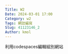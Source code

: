 ```yaml
---
Title: W2
Date: 2024-03-01 17:00
Category: w2
Tags: 網誌編寫
Slug: 41123146_2
Author: kmol
---
```




<!-- PELICAN_END_SUMMARY -->
利用codespaces編輯組別網站
